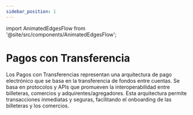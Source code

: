 ```yaml
---
sidebar_position: 1
---
```

import AnimatedEdgesFlow from '@site/src/components/AnimatedEdgesFlow';

# Pagos con Transferencia

Los Pagos con Transferencias representan una arquitectura de pago electrónico que se basa en la transferencia de fondos entre cuentas. Se basa en protocolos y APIs que promueven la interoperabilidad entre billeteras, comercios y adquirentes/agregadores. Esta arquitectura permite transacciones inmediatas y seguras, facilitando el onboarding de las billeteras y los comercios.


<AnimatedEdgesFlow />